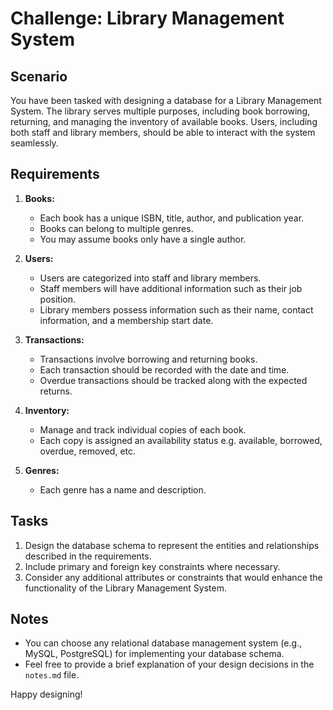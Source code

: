 # Challenge: Library Management System

## Scenario

You have been tasked with designing a database for a Library Management System. The library serves multiple purposes, including book borrowing, returning, and managing the inventory of available books. Users, including both staff and library members, should be able to interact with the system seamlessly.

## Requirements

1. **Books:**
   - Each book has a unique ISBN, title, author, and publication year.
   - Books can belong to multiple genres.
   - You may assume books only have a single author.

2. **Users:**
   - Users are categorized into staff and library members.
   - Staff members will have additional information such as their job position.
   - Library members possess information such as their name, contact information, and a membership start date.

3. **Transactions:**
   - Transactions involve borrowing and returning books.
   - Each transaction should be recorded with the date and time.
   - Overdue transactions should be tracked along with the expected returns.

4. **Inventory:**
   - Manage and track individual copies of each book.
   - Each copy is assigned an availability status e.g. available, borrowed, overdue, removed, etc.

5. **Genres:**
   - Each genre has a name and description.

## Tasks

1. Design the database schema to represent the entities and relationships described in the requirements.
2. Include primary and foreign key constraints where necessary.
3. Consider any additional attributes or constraints that would enhance the functionality of the Library Management System.

## Notes

- You can choose any relational database management system (e.g., MySQL, PostgreSQL) for implementing your database schema.
- Feel free to provide a brief explanation of your design decisions in the `notes.md` file.

Happy designing!
